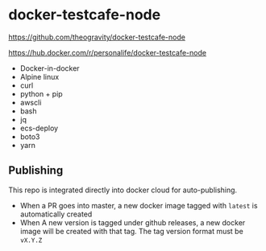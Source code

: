 # docker-testcafe-node

https://github.com/theogravity/docker-testcafe-node

https://hub.docker.com/r/personalife/docker-testcafe-node

- Docker-in-docker
- Alpine linux
- curl
- python + pip
- awscli
- bash
- jq
- ecs-deploy
- boto3
- yarn

## Publishing

This repo is integrated directly into docker cloud for auto-publishing.

- When a PR goes into master, a new docker image tagged with `latest` is automatically created
- When A new version is tagged under github releases, a
new docker image will be created with that tag. The tag version format must be `vX.Y.Z`
